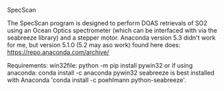 SpecScan

The SpecScan program is designed to perform DOAS retrievals of SO2 using an Ocean Optics spectrometer (which can be interfaced with via the seabreeze library) and a stepper motor.
Anaconda version 5.3 didn't work for me, but version 5.1.0 (5.2 may aso work) found here does: https://repo.anaconda.com/archive/

Requirements:
win32file: python -m pip install pywin32 or if using anaconda: conda install -c anaconda pywin32
seabreeze is best installed with Anaconda 'conda install -c poehlmann python-seabreeze'. 